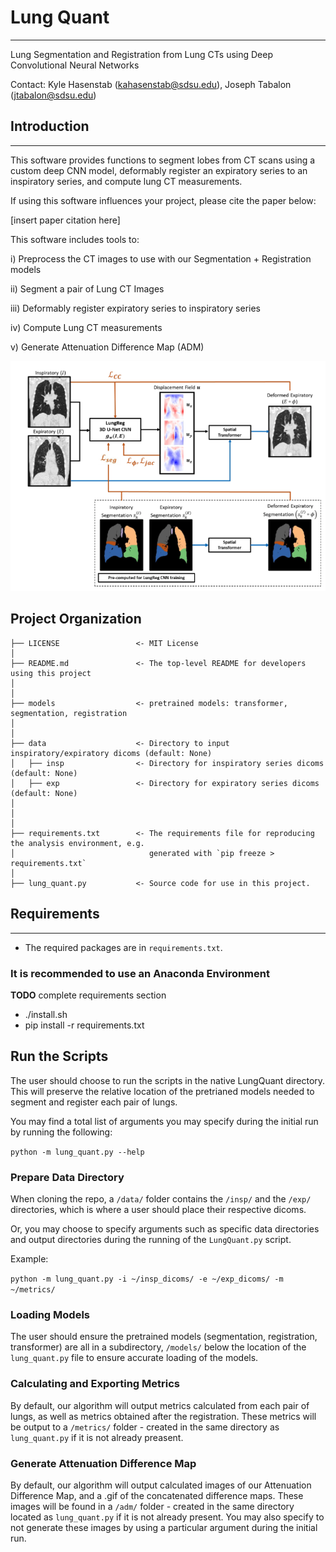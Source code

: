 # Lung Quant 

---

Lung Segmentation and Registration from Lung CTs using Deep Convolutional Neural Networks

Contact: Kyle Hasenstab (kahasenstab@sdsu.edu), Joseph Tabalon (jtabalon@sdsu.edu)

## Introduction 

---
 
This software provides functions to segment lobes from CT scans using a custom deep CNN model, deformably register an expiratory series to an inspiratory series, and compute lung CT measurements. 

If using this software influences your project, please cite the paper below:

[insert paper citation here]

This software includes tools to:

i) Preprocess the CT images to use with our Segmentation + Registration models

ii) Segment a pair of Lung CT Images

iii) Deformably register expiratory series to inspiratory series 

iv) Compute Lung CT measurements

v) Generate Attenuation Difference Map (ADM)

![LungQuant Figure](https://github.com/jtabalon/LungQuant/blob/main/lung_quant_figure.png)


## Project Organization
```
├── LICENSE                 <- MIT License
│
├── README.md               <- The top-level README for developers using this project
│
│
├── models                  <- pretrained models: transformer, segmentation, registration
│
│
├── data                    <- Directory to input inspiratory/expiratory dicoms (default: None)
│   ├── insp                <- Directory for inspiratory series dicoms (default: None)
│   ├── exp         	    <- Directory for expiratory series dicoms (default: None)
│
│
│
├── requirements.txt        <- The requirements file for reproducing the analysis environment, e.g.
│                         	   generated with `pip freeze > requirements.txt`
│
├── lung_quant.py           <- Source code for use in this project.
```


## Requirements




---




- The required packages are in `requirements.txt`.


### It is recommended to use an Anaconda Environment
**TODO** complete requirements section
- ./install.sh
- pip install -r requirements.txt

## Run the Scripts

The user should choose to run the scripts in the native LungQuant directory. This will preserve the relative location of the pretrianed models needed to segment and register each pair of lungs.

You may find a total list of arguments you may specify during the initial run by running the following:

`python -m lung_quant.py --help`

### Prepare Data Directory
When cloning the repo, a `/data/` folder contains the `/insp/` and the `/exp/` directories, which is where a user should place their respective dicoms. 

Or, you may choose to specify arguments such as specific data directories and output directories during the running of the `LungQuant.py` script.

Example:

`python -m lung_quant.py -i ~/insp_dicoms/ -e ~/exp_dicoms/ -m ~/metrics/`

### Loading Models

The user should ensure the pretrained models (segmentation, registration, transformer) are all in a subdirectory, `/models/` below the location of the `lung_quant.py` file to ensure accurate loading of the models.

### Calculating and Exporting Metrics

By default, our algorithm will output metrics calculated from each pair of lungs, as well as metrics obtained after the registration. These metrics will be output to a `/metrics/` folder - created in the same directory as `lung_quant.py` if it is not already preasent. 

### Generate Attenuation Difference Map

By default, our algorithm will output calculated images of our Attenuation Difference Map, and a .gif of the concatenated difference maps. These images
will be found in a `/adm/` folder - created in the same directory located as `lung_quant.py` if it is not already present. You may also specify to not
generate these images by using a particular argument during the initial run.

